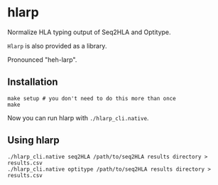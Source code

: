 # hlarp

Normalize HLA typing output of Seq2HLA and Optitype.

`Hlarp` is also provided as a library.

Pronounced "heh-larp".

## Installation

``` shell
make setup # you don't need to do this more than once
make
```

Now you can run hlarp with `./hlarp_cli.native`.

## Using hlarp

``` shell
./hlarp_cli.native seq2HLA /path/to/seq2HLA results directory > results.csv
./hlarp_cli.native optitype /path/to/seq2HLA results directory > results.csv
```
